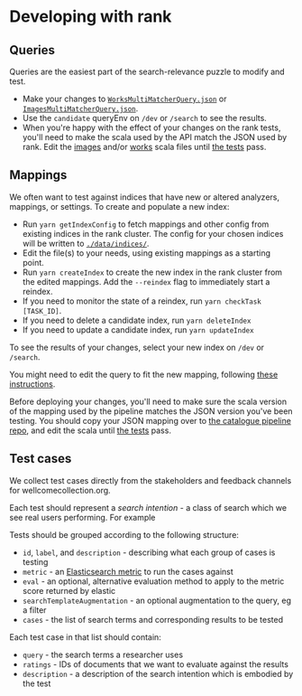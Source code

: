 # Developing with rank

## Queries

Queries are the easiest part of the search-relevance puzzle to modify and test.

- Make your changes to [`WorksMultiMatcherQuery.json`](/search/src/test/resources/WorksMultiMatcherQuery.json) or [`ImagesMultiMatcherQuery.json`](/search/src/test/resources/ImagesMultiMatcherQuery.json).
- Use the `candidate` queryEnv on `/dev` or `/search` to see the results.
- When you're happy with the effect of your changes on the rank tests, you'll need to make the scala used by the API match the JSON used by rank. Edit the [images](images-scala-file) and/or [works](works-scala-file) scala files until [the tests](scala-tests) pass.

[works-scala-file]: /search/src/main/scala/weco/api/search/elasticsearch/WorksMultiMatcher.scala
[images-scala-file]: /search/src/test/scala/weco/api/search/images/ImagesSimilarityTest.scala
[scala-tests]: /search/src/test/scala/weco/api/search/elasticsearch/SearchQueryJsonTest.scala

## Mappings

We often want to test against indices that have new or altered analyzers, mappings, or settings. To create and populate a new index:

- Run `yarn getIndexConfig` to fetch mappings and other config from existing indices in the rank cluster. The config for your chosen indices will be written to [`./data/indices/`](./data/indices/).
- Edit the file(s) to your needs, using existing mappings as a starting point.
- Run `yarn createIndex` to create the new index in the rank cluster from the edited mappings. Add the `--reindex` flag to immediately start a reindex.
- If you need to monitor the state of a reindex, run `yarn checkTask [TASK_ID]`.
- If you need to delete a candidate index, run `yarn deleteIndex`
- If you need to update a candidate index, run `yarn updateIndex`

To see the results of your changes, select your new index on `/dev` or `/search`.

You might need to edit the query to fit the new mapping, following [these instructions](#queries).

Before deploying your changes, you'll need to make sure the scala version of the mapping used by the pipeline matches the JSON version you've been testing. You should copy your JSON mapping over to [the catalogue pipeline repo](catalogue-pipeline-mappings), and edit the scala until [the tests](search-tests) pass.

[search-tests]: https://github.com/wellcomecollection/catalogue-pipeline/blob/main/common/internal_model/src/test/scala/weco/catalogue/internal_model/index/SearchIndexConfigJsonTest.scala
[catalogue-pipeline-mappings]: https://github.com/wellcomecollection/catalogue-pipeline/tree/main/common/internal_model/src/test/resources

## Test cases

We collect test cases directly from the stakeholders and feedback channels for wellcomecollection.org.

Each test should represent a _search intention_ - a class of search which we see real users performing. For example

Tests should be grouped according to the following structure:

- `id`, `label`, and `description` - describing what each group of cases is testing
- `metric` - an [Elasticsearch metric](elasticsearch-metrics) to run the cases against
- `eval` - an optional, alternative evaluation method to apply to the metric score returned by elastic
- `searchTemplateAugmentation` - an optional augmentation to the query, eg a filter
- `cases` - the list of search terms and corresponding results to be tested

Each test case in that list should contain:

- `query` - the search terms a researcher uses
- `ratings` - IDs of documents that we want to evaluate against the results
- `description` - a description of the search intention which is embodied by the test

[elasticsearch-metrics]: (https://www.elastic.co/guide/en/elasticsearch/reference/current/search-rank-eval.html#_available_evaluation_metrics)
